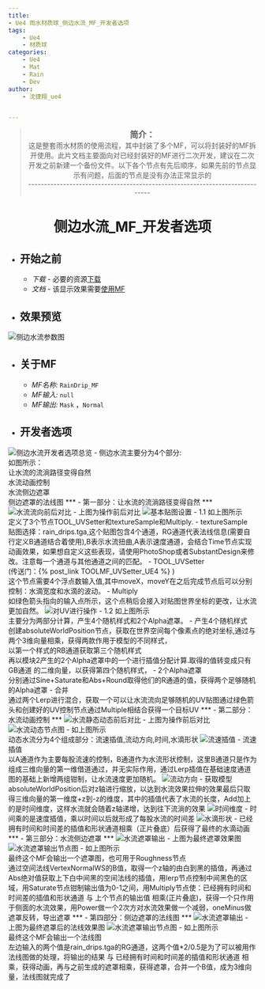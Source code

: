 ```yaml
---
title:
- Ue4 雨水材质球_侧边水流_MF_开发者选项
tags: 
    - Ue4
    - 材质球
categories:
    - Ue4
    - Mat
    - Rain
    - Dev
author:
    - 沈捷翔_ue4


---
```


> <center><big><b>简介：</b></big><br>这是整套雨水材质的使用流程，其中封装了多个MF，可以将封装好的MF拆开使用。此片文档主要面向对已经封装好的MF进行二次开发，建议在二次开发之前新建一个备份文件。以下各个节点有先后顺序，如果先前的节点显示有问题，后面的节点是没有办法正常显示的<br>-----------------------------------------------------------------------------</center>



# <center><b>侧边水流_MF_开发者选项</b></center>

- ## <b>开始之前</b>
    - *下载* - 必要的资源[下载](https://nodesource.com/products/nsolid)
    - *文档* - 该显示效果需要[使用MF](https://docs.unrealengine.com/en-US/RenderingAndGraphics/Materials/Functions/Using/index.html)


- ## <b>效果预览</b>
![侧边水流参数图](/images/Drip/img-01.jpg "侧边水流参数图")




- ## <b>关于MF</b>
    - *MF名称:*  `RainDrip_MF`
    - *MF输入:*  `null`
    - *MF输出:*  `Mask` ，`Normal`

- ## <b>开发者选项</b>
![侧边水流开发者选项总览](/images/Drip/Developer/img-01-03.jpg "侧边水流开发者选项总览")
    - 侧边水流主要分为4个部分:<br>如图所示：<br>让水流的流淌路径变得自然<br>水流动画控制<br>水流侧边遮罩<br>侧边遮罩的法线图
        ***
        - 第一部分：让水流的流淌路径变得自然
        ***
        ![水流流向前后对比](/images/Drip/Developer/img-01-04.jpg "水流流向前后对比")
        - 上图为操作前后对比
        ![基本贴图设置](/images/Drip/Developer/img-01-05.jpg "基本贴图设置")
            - 1.1 如上图所示<br>定义了3个节点TOOL_UVSetter和textureSample和Multiply.
                - textureSample<br>贴图选择：rain_drips.tga,这个贴图包含4个通道，RG通道代表法线信息(需要自行定义B通道结合着使用),B表示水流扭曲,A表示速度通道，会结合Time节点实现动画效果，如果想自定义这些表现，请使用PhotoShop或者SubstantDesign来修改。注意每一个通道与其他通道之间的匹配。
                - TOOL_UVSetter<br>(传送门：{% post_link TOOLMF_UVSetter_UE4 %} )<br>这个节点需要4个浮点数输入值,其中moveX，moveY在之后完成节点后可以分别控制：水滴宽度和水滴的波动。
                - Multiply<br>如绿色箭头指向的输入点所示，这个点稍后会接入对贴图世界坐标的更改，让水流更加自然。
            ![对UV进行操作](/images/Drip/Developer/img-01-06.jpg "对UV进行操作")
            - 1.2 如上图所示<br>主要分为两部分计算，产生4个随机样式和2个Alpha遮罩。
                - 产生4个随机样式<br>创建absoluteWorldPosition节点，获取在世界空间每个像素点的绝对坐标,通过与两个3维向量相乘，获得两款作用于模型的不同样式，<br>以第一个样式的RB通道获取第三个随机样式<br>再以模块2产生的2个Alpha遮罩中的一个进行插值分配计算.取得的值转变成只有GB通道 的二维向量，以获得第四个随机样式，
                - 2个Alpha遮罩<br>分别通过Sine+Saturate和Abs+Round取得他们的R通道的值，获得两个足够随机的Alpha遮罩
                - 合并<br>通过两个Lerp进行混合，获取一个可以让水流流向足够随机的UV贴图通过绿色箭头和创建好的UV控制节点通过Multiple相结合获得一个目标UV
        ***
        - 第二部分：水流动画控制
        ***
        ![水流静态动态前后对比](/images/Drip/Developer/img-01-07.jpg "水流静态动态前后对比")
        - 上图为操作前后对比
        ![水流动态节点图](/images/Drip/Developer/img-01-08.jpg "水流动态节点图")
            - 如上图所示<br>动态水流分为4个组成部分：流速插值,流动方向,时间,水滴形状
                ![流速插值](/images/Drip/Developer/img-01-09.jpg "流速插值")
                - 流速插值<br>以A通道作为主要每股流速的控制，B通道作为水流形状控制，这里B通道只是作为组成三维向量的第一维借道通过，并无实际作用，通过Lerp插值在基础速度通道图的基础上新增两组钳制，让水流速度更加随机。
                ![流动方向](/images/Drip/Developer/img-01-10.jpg "流动方向")
                - 获取模型absoluteWorldPosition后对z轴进行缩放，以达到水流效果拉伸的效果最后只取得三维向量的第一维度+z到-z的维度，其中的插值代表了水流的长度，Add加上的是时间维度，这样水流就会随着z轴递增，达到往下流淌的效果
                ![时间维度](/images/Drip/Developer/img-01-11.jpg "时间维度")
                - 时间乘的是速度插值，乘以时间以后就形成了每股水流的时间差
                ![水滴形状](/images/Drip/Developer/img-01-12.jpg "水滴形状")
                - 已经拥有时间和时间差的插值和形状通道相乘（正片叠底）后获得了最终的水滴动画
        ***
        - 第三部分：水流侧边遮罩
        ***
        ![水流遮罩输出](/images/Drip/Developer/img-01-13.jpg "水流遮罩输出")
        - 上图为最终遮罩效果图
        ![水流遮罩输出节点图](/images/Drip/Developer/img-01-14.jpg "水流遮罩输出节点图")
            - 如上图所示<br>最终这个MF会输出一个遮罩图，也可用于Roughness节点<br>通过空间法线VertexNormalWS的B值，取得一个z轴的由白到黑的插值，再通过Abs绝对值获取上下白中间黑的空间法线的插值，用lerp节点控制中间黑色的区域，用Saturate节点钳制输出值为0-1之间，用Multiply节点使：已经拥有时间和时间差的插值和形状通道 与 上个节点的输出值 相乘(正片叠底)，获得一个只作用于侧面的水流效果，用Power做一个2次方对水流效果做一个减弱，oneMinus做遮罩反转，导出遮罩
        ***
        - 第四部分：侧边遮罩的法线图
        ***
        ![水流遮罩输出](/images/Drip/Developer/img-01-15.jpg "水流遮罩输出")
        - 上图为最终遮罩后的法线效果图
        ![水流遮罩输出节点图](/images/Drip/Developer/img-01-16.jpg "水流遮罩输出节点图")
            - 如上图所示<br>最终这个MF会输出一个法线图<br>左边输入的两个值是rain_drips.tga的RG通道，这两个值*2/0.5是为了可以被用作法线图做的处理，将输出的结果 与 已经拥有时间和时间差的插值和形状通道 相乘，获得动画，再与之前生成的遮罩相乘，获得遮罩，合并一个B值，成为3维向量，法线图就完成了




<style>
    table th:first-of-type {
    width: 30%;
    }
    table th:nth-of-type(2) {
        width: 50%;
    }
    table th:nth-of-type(3) {
        width: 30%;
    }
</style>
